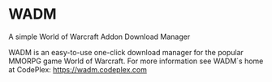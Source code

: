 # WADM
A simple World of Warcraft Addon Download Manager

WADM is an easy-to-use one-click download manager for the popular MMORPG game World of Warcraft. For more information see WADM´s home at CodePlex: https://wadm.codeplex.com
